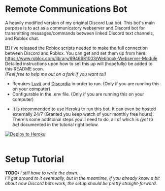 # Remote Communications Bot

A heavily modified version of my original Discord Lua bot.
This bot's main purpose is to act as a communicatory webserver and Discord bot for transmitting messages/commands between linked Discord text channels, and Roblox chat.

**[!]** I've released the Roblox scripts needed to make the full connection between Discord and Roblox. You can get and set them up from here: https://www.roblox.com/library/6946681003/Webhook-Webserver-Module
<br>
Detailed instructions upon how to set this up will (hopefully) be added to this README soon.
<br>
<i>(Feel free to help me out on a fork if you want to!)</i>

- Requires [Luvit](https://luvit.io/) and [Discordia](https://github.com/SinisterRectus/Discordia) in order to run. (Only if you are running this on your computer)
- Configurable in the .env file. (Only if you are running this on your computer)

+ It is recommended to use [Heroku](https://www.heroku.com/) to run this bot. It can even be hosted externally 24/7 (Granted you keep watch of your monthly free hours). There's some additional steps you'll need to do, all of which is <i>(yet to be)</i> documented in the tutorial right below.

[![Deploy to Heroku](https://www.herokucdn.com/deploy/button.svg)](https://heroku.com/deploy?template=https://github.com/EpicFazbear/remote-comms-bot)
<br><br>
# Setup Tutorial
**TODO:** <i>I still have to write the down.</i>
<br>
<i>I'll get around to it eventually, but in the meantime, if you already know a bit about how Discord bots work, the setup should be pretty straight-forward.</i>